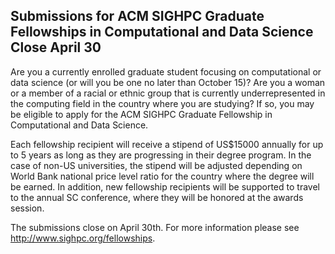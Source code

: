 ## Submissions for ACM SIGHPC Graduate Fellowships in Computational and Data Science Close April 30 

Are you a currently enrolled graduate student focusing on computational or data 
science (or will you be one no later than October 15)? Are you a woman or a 
member of a racial or ethnic group that is currently underrepresented in the 
computing field in the country where you are studying? If so, you may be 
eligible to apply for the ACM SIGHPC Graduate Fellowship in Computational 
and Data Science.

Each fellowship recipient will receive a stipend of US$15000 annually for up to 
5 years as long as they are progressing in their degree program. In the case of 
non-US universities, the stipend will be adjusted depending on World Bank 
national price level ratio for the country where the degree will be earned. In 
addition, new fellowship recipients will be supported to travel to the annual SC 
conference, where they will be honored at the awards session.

The submissions close on April 30th. For more information please see 
<http://www.sighpc.org/fellowships>.






